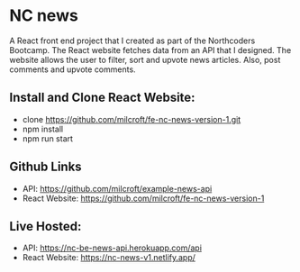 # NC news 
A React front end project that I created as part of the Northcoders Bootcamp. The React website fetches data from an API that I designed. The website allows the user to filter, sort and upvote news articles. Also, post comments and upvote comments. <br />

## Install and Clone React Website:

- clone https://github.com/milcroft/fe-nc-news-version-1.git <br />
- npm install <br />
- npm run start <br />

## Github Links
- API: https://github.com/milcroft/example-news-api <br />
- React Website: https://github.com/milcroft/fe-nc-news-version-1 <br />


## Live Hosted:
- API: https://nc-be-news-api.herokuapp.com/api <br />
- React Website: https://nc-news-v1.netlify.app/ <br />
